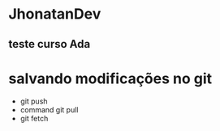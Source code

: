 # JhonatanDev

## teste curso Ada

# salvando modificações no git 
* git push
* command git pull
* git fetch
